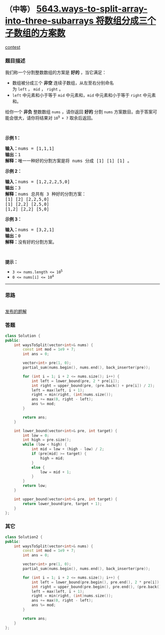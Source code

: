 # `（中等）` [5643.ways-to-split-array-into-three-subarrays 将数组分成三个子数组的方案数](https://leetcode-cn.com/problems/ways-to-split-array-into-three-subarrays/)

[contest](https://leetcode-cn.com/contest/weekly-contest-222/problems/ways-to-split-array-into-three-subarrays/)

### 题目描述
<div class="notranslate"><p>我们称一个分割整数数组的方案是 <strong>好的</strong>&nbsp;，当它满足：</p>

<ul>
	<li>数组被分成三个 <strong>非空</strong>&nbsp;连续子数组，从左至右分别命名为&nbsp;<code>left</code>&nbsp;，&nbsp;<code>mid</code>&nbsp;，&nbsp;<code>right</code>&nbsp;。</li>
	<li><code>left</code>&nbsp;中元素和小于等于&nbsp;<code>mid</code>&nbsp;中元素和，<code>mid</code>&nbsp;中元素和小于等于&nbsp;<code>right</code>&nbsp;中元素和。</li>
</ul>

<p>给你一个 <strong>非负</strong> 整数数组&nbsp;<code>nums</code>&nbsp;，请你返回&nbsp;<strong>好的</strong> 分割 <code>nums</code>&nbsp;方案数目。由于答案可能会很大，请你将结果对 <code>10<sup>9&nbsp;</sup>+ 7</code>&nbsp;取余后返回。</p>

<p>&nbsp;</p>

<p><strong>示例 1：</strong></p>

<pre><b>输入：</b>nums = [1,1,1]
<b>输出：</b>1
<b>解释：</b>唯一一种好的分割方案是将 nums 分成 [1] [1] [1] 。</pre>

<p><strong>示例 2：</strong></p>

<pre><b>输入：</b>nums = [1,2,2,2,5,0]
<b>输出：</b>3
<b>解释：</b>nums 总共有 3 种好的分割方案：
[1] [2] [2,2,5,0]
[1] [2,2] [2,5,0]
[1,2] [2,2] [5,0]
</pre>

<p><strong>示例 3：</strong></p>

<pre><b>输入：</b>nums = [3,2,1]
<b>输出：</b>0
<b>解释：</b>没有好的分割方案。</pre>

<p>&nbsp;</p>

<p><strong>提示：</strong></p>

<ul>
	<li><code>3 &lt;= nums.length &lt;= 10<sup>5</sup></code></li>
	<li><code>0 &lt;= nums[i] &lt;= 10<sup>4</sup></code></li>
</ul>
</div>

---
### 思路
```
```

[发布的题解](https://leetcode-cn.com/problems/ways-to-split-array-into-three-subarrays/solution/ways-to-split-array-by-ikaruga-7whk/)

### 答题
``` C++
class Solution {
public:
    int waysToSplit(vector<int>& nums) {
        const int mod = 1e9 + 7;
        int ans = 0;

        vector<int> pre(1, 0);
        partial_sum(nums.begin(), nums.end(), back_inserter(pre));

        for (int i = 1; i + 2 <= nums.size(); i++) {
            int left = lower_bound(pre, 2 * pre[i]);
            int right = upper_bound(pre, (pre.back() + pre[i]) / 2);
            left = max(left, i + 1);
            right = min(right, (int)nums.size());
            ans += max(0, right - left);
            ans %= mod;
        }

        return ans;
    }

    int lower_bound(vector<int>& pre, int target) {
        int low = 0;
        int high = pre.size();
        while (low < high) {
            int mid = low + (high - low) / 2;
            if (pre[mid] >= target) {
                high = mid;
            }
            else {
                low = mid + 1;
            }
        }
        return low;
    }

    int upper_bound(vector<int>& pre, int target) {
        return lower_bound(pre, target + 1);
    }
};
```


### 其它
``` C++
class Solution2 {
public:
    int waysToSplit(vector<int>& nums) {
        const int mod = 1e9 + 7;
        int ans = 0;

        vector<int> pre(1, 0);
        partial_sum(nums.begin(), nums.end(), back_inserter(pre));

        for (int i = 1; i + 2 <= nums.size(); i++) {
            int left = lower_bound(pre.begin(), pre.end(), 2 * pre[i]) - pre.begin();
            int right = upper_bound(pre.begin(), pre.end(), (pre.back() + pre[i]) / 2) - pre.begin();
            left = max(left, i + 1);
            right = min(right, (int)nums.size());
            ans += max(0, right - left);
            ans %= mod;
        }

        return ans;
    }
};
```


